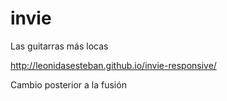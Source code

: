 # invie
Las guitarras más locas

http://leonidasesteban.github.io/invie-responsive/

Cambio posterior a la fusión